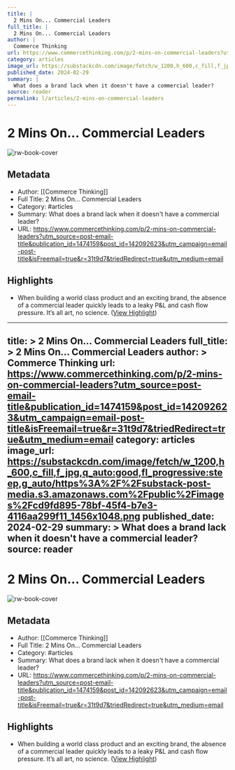 ```yaml
---
title: |
  2 Mins On... Commercial Leaders
full_title: |
  2 Mins On... Commercial Leaders
author: |
  Commerce Thinking
url: https://www.commercethinking.com/p/2-mins-on-commercial-leaders?utm_source=post-email-title&publication_id=1474159&post_id=142092623&utm_campaign=email-post-title&isFreemail=true&r=31t9d7&triedRedirect=true&utm_medium=email
category: articles
image_url: https://substackcdn.com/image/fetch/w_1200,h_600,c_fill,f_jpg,q_auto:good,fl_progressive:steep,g_auto/https%3A%2F%2Fsubstack-post-media.s3.amazonaws.com%2Fpublic%2Fimages%2Fcd9fd895-78bf-45f4-b7e3-4116aa299f11_1456x1048.png
published_date: 2024-02-29
summary: |
  What does a brand lack when it doesn't have a commercial leader?
source: reader
permalink: l/articles/2-mins-on-commercial-leaders
---
```

# 2 Mins On... Commercial Leaders

![rw-book-cover](https://substackcdn.com/image/fetch/w_1200,h_600,c_fill,f_jpg,q_auto:good,fl_progressive:steep,g_auto/https%3A%2F%2Fsubstack-post-media.s3.amazonaws.com%2Fpublic%2Fimages%2Fcd9fd895-78bf-45f4-b7e3-4116aa299f11_1456x1048.png)

## Metadata
- Author: [[Commerce Thinking]]
- Full Title: 2 Mins On... Commercial Leaders
- Category: #articles
- Summary: What does a brand lack when it doesn't have a commercial leader?
- URL: https://www.commercethinking.com/p/2-mins-on-commercial-leaders?utm_source=post-email-title&publication_id=1474159&post_id=142092623&utm_campaign=email-post-title&isFreemail=true&r=31t9d7&triedRedirect=true&utm_medium=email

## Highlights
- When building a world class product and an exciting brand, the absence of a commercial leader quickly leads to a leaky P&L and cash flow pressure. It’s all art, no science. ([View Highlight](https://read.readwise.io/read/01hvexhhz2y6awqq9syjaez7k9))


---
title: >
  2 Mins On... Commercial Leaders
full_title: >
  2 Mins On... Commercial Leaders
author: >
  Commerce Thinking
url: https://www.commercethinking.com/p/2-mins-on-commercial-leaders?utm_source=post-email-title&publication_id=1474159&post_id=142092623&utm_campaign=email-post-title&isFreemail=true&r=31t9d7&triedRedirect=true&utm_medium=email
category: articles
image_url: https://substackcdn.com/image/fetch/w_1200,h_600,c_fill,f_jpg,q_auto:good,fl_progressive:steep,g_auto/https%3A%2F%2Fsubstack-post-media.s3.amazonaws.com%2Fpublic%2Fimages%2Fcd9fd895-78bf-45f4-b7e3-4116aa299f11_1456x1048.png
published_date: 2024-02-29
summary: >
  What does a brand lack when it doesn't have a commercial leader?
source: reader
---
# 2 Mins On... Commercial Leaders

![rw-book-cover](https://substackcdn.com/image/fetch/w_1200,h_600,c_fill,f_jpg,q_auto:good,fl_progressive:steep,g_auto/https%3A%2F%2Fsubstack-post-media.s3.amazonaws.com%2Fpublic%2Fimages%2Fcd9fd895-78bf-45f4-b7e3-4116aa299f11_1456x1048.png)

## Metadata
- Author: [[Commerce Thinking]]
- Full Title: 2 Mins On... Commercial Leaders
- Category: #articles
- Summary: What does a brand lack when it doesn't have a commercial leader?
- URL: https://www.commercethinking.com/p/2-mins-on-commercial-leaders?utm_source=post-email-title&publication_id=1474159&post_id=142092623&utm_campaign=email-post-title&isFreemail=true&r=31t9d7&triedRedirect=true&utm_medium=email

## Highlights
- When building a world class product and an exciting brand, the absence of a commercial leader quickly leads to a leaky P&L and cash flow pressure. It’s all art, no science. ([View Highlight](https://read.readwise.io/read/01hvexhhz2y6awqq9syjaez7k9))


